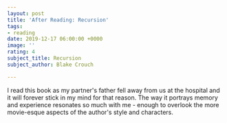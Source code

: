 ```yaml
---
layout: post
title: 'After Reading: Recursion'
tags:
- reading
date: 2019-12-17 06:00:00 +0000
image: ''
rating: 4
subject_title: Recursion
subject_author: Blake Crouch

---
```

I read this book as my partner's father fell away from us at the hospital and it will forever stick in my mind for that reason. The way it portrays memory and experience resonates so much with me - enough to overlook the more movie-esque aspects of the author's style and characters.